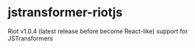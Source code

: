 # jstransformer-riotjs
Riot v1.0.4 (latest release before become React-like) support for JSTransformers
